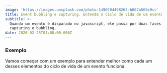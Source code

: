 ```yaml
---
image: 'https://images.unsplash.com/photo-1490704498263-b067a569c9cc'
title: Event bubbling e capturing. Entenda o ciclo de vida de um evento do DOM.
subtitle: >-
  Quando um evento é disparado no javascript, ele passa por duas fases:
  capturing e bubbling.
date: 2020-02-25T01:00:00.000Z
---
```

### Exemplo

Vamos começar com um exemplo para entender melhor como cada um desses elementos do ciclo de vida de um evento funciona.